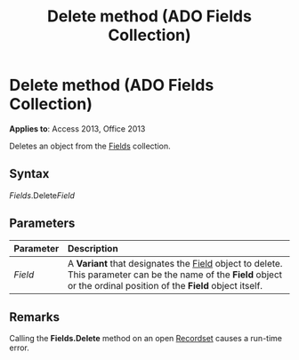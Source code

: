 ﻿---
title: Delete method (ADO Fields Collection)
TOCTitle: Delete method (ADO Fields Collection)
ms:assetid: adc66365-703f-4491-fc5b-dbc9bca2ac53
ms:mtpsurl: https://msdn.microsoft.com/library/JJ249817(v=office.15)
ms:contentKeyID: 48547047
ms.date: 09/18/2015
mtps_version: v=office.15
---

# Delete method (ADO Fields Collection)

**Applies to**: Access 2013, Office 2013


Deletes an object from the [Fields](fields-collection-ado.md) collection.

## Syntax

*Fields*.Delete*Field*

## Parameters

|Parameter|Description|
|:--------|:----------|
|*Field* |A **Variant** that designates the [Field](field-object-ado.md) object to delete. This parameter can be the name of the **Field** object or the ordinal position of the **Field** object itself.|

## Remarks

Calling the **Fields.Delete** method on an open [Recordset](recordset-object-ado.md) causes a run-time error.


